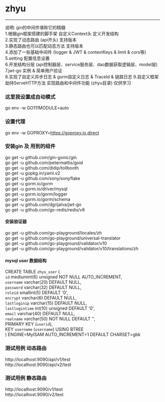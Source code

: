 # zhyu
****
说明: gin的中间件堪称它的精髓  
1.根据gin框架搭建的脚手架 自定义Context头 定义开发结构  
2.实现了动态路由 (api开头) 支持版本  
3.静态路由也可以匹配动态方法 支持版本  
4.添加了一些基础中间件 (logger & JWT & contextKeys & limit & cors等)  
5.setting 配置信息设置  
6.开发结构分层 (api控制器层、service服务层、dao数据获取逻辑层、model层)  
7.jwt-go 实例 & 简单用户验证  
8.实现了自定义异步日志 & gorm自定义日志 & TraceId & 链路日志
9.自定义框架 劫持ServeHTTP方法 实现路由和中间件功能 (zhyu目录) 仅供学习   

### 这里我设置成自动模式
go env -w GO111MODULE=auto

### 设置代理
go env -w GOPROXY=https://goproxy.io,direct

### 安装gin 及 用到的组件
go get -u github.com/gin-gonic/gin  
go get -u github.com/petermattis/goid  
go get -u github.com/didip/tollbooth  
go get -u gopkg.in/yaml.v2  
go get -u github.com/sony/sonyflake  
go get -u gorm.io/gorm  
go get -u gorm.io/driver/mysql  
go get -u gorm.io/gorm/logger  
go get -u gorm.io/gorm/schema  
go get -u github.com/dgrijalva/jwt-go  
go get -u github.com/go-redis/redis/v8  
#### 安装验证器
go get -u github.com/go-playground/locales/zh  
go get -u github.com/go-playground/universal-translator  
go get -u github.com/go-playground/validator/v10  
go get -u github.com/go-playground/validator/v10/translations/zh  

#### mysql user 数据结构
CREATE TABLE `zhyu_user` (  
`id` mediumint(6) unsigned NOT NULL AUTO_INCREMENT,  
`username` varchar(20) DEFAULT NULL,  
`password` varchar(32) DEFAULT NULL,  
`roleid` smallint(5) DEFAULT '0',  
`encrypt` varchar(6) DEFAULT NULL,  
`lastloginip` varchar(15) DEFAULT NULL,  
`lastlogintime` int(10) unsigned DEFAULT '0',  
`email` varchar(40) DEFAULT NULL,  
`realname` varchar(50) NOT NULL DEFAULT '',  
PRIMARY KEY (`userid`),  
KEY `username` (`username`) USING BTREE  
) ENGINE=MyISAM AUTO_INCREMENT=1 DEFAULT CHARSET=gbk  

### 测试用例 动态路由
http://localhost:9090/api/v1/test  
http://localhost:9090/api/v2/test  

### 测试用例 静态路由
http://localhost:9090/v1/test  
http://localhost:9090/v2/test  
